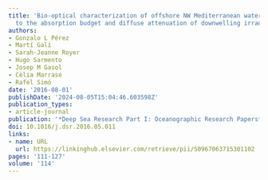 ```yaml
---
title: 'Bio-optical characterization of offshore NW Mediterranean waters: CDOM contribution
  to the absorption budget and diffuse attenuation of downwelling irradiance'
authors:
- Gonzalo L Pérez
- Martí Galí
- Sarah-Jeanne Royer
- Hugo Sarmento
- Josep M Gasol
- Cèlia Marrasé
- Rafel Simó
date: '2016-08-01'
publishDate: '2024-08-05T15:04:46.603598Z'
publication_types:
- article-journal
publication: '*Deep Sea Research Part I: Oceanographic Research Papers*'
doi: 10.1016/j.dsr.2016.05.011
links:
- name: URL
  url: https://linkinghub.elsevier.com/retrieve/pii/S0967063715301102
pages: '111-127'
volume: '114'
---
```

